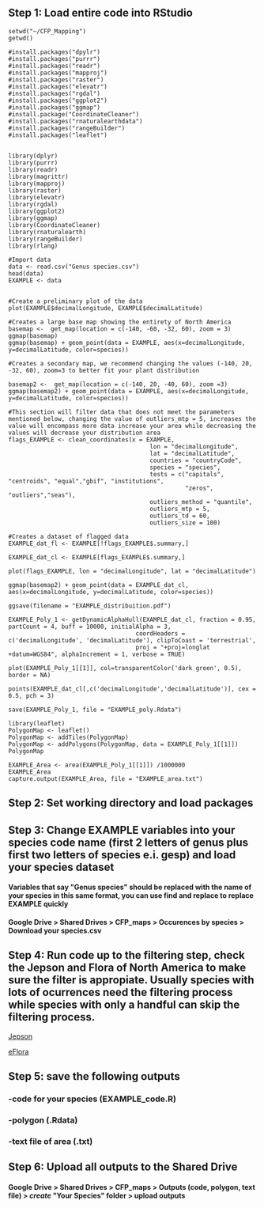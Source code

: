 ## Step 1: Load entire code into RStudio

```
setwd("~/CFP_Mapping") 
getwd()

#install.packages("dpylr")
#install.packages("purrr")
#install.packages("readr")
#install.packages("mapproj")
#install.packages("raster")
#install.packages("elevatr")
#install.packages("rgdal")
#install.packages("ggplot2")
#install.packages("ggmap")
#install.package("CoordinateCleaner")
#install.packages("rnaturalearthdata")
#install.packages("rangeBuilder")
#install.packages("leaflet")


library(dplyr)
library(purrr)
library(readr)  
library(magrittr)
library(mapproj)
library(raster)
library(elevatr)
library(rgdal)
library(ggplot2)
library(ggmap)
library(CoordinateCleaner)
library(rnaturalearth)
library(rangeBuilder)
library(rlang)

#Import data
data <- read.csv("Genus species.csv")
head(data)
EXAMPLE <- data


#Create a preliminary plot of the data
plot(EXAMPLE$decimalLongitude, EXAMPLE$decimalLatitude)

#Creates a large base map showing the entirety of North America
basemap <-  get_map(location = c(-140, -60, -32, 60), zoom = 3)
ggmap(basemap)
ggmap(basemap) + geom_point(data = EXAMPLE, aes(x=decimalLongitude, y=decimalLatitude, color=species))

#Creates a secondary map, we recommend changing the values (-140, 20, -32, 60), zoom=3 to better fit your plant distribution 

basemap2 <-  get_map(location = c(-140, 20, -40, 60), zoom =3)
ggmap(basemap2) + geom_point(data = EXAMPLE, aes(x=decimalLongitude, y=decimalLatitude, color=species))

#This section will filter data that does not meet the parameters mentioned below, changing the value of outliers_mtp = 5, increases the value will encompass more data increase your area while decreasing the values will decrease your distribution area
flags_EXAMPLE <- clean_coordinates(x = EXAMPLE, 
                                        lon = "decimalLongitude", 
                                        lat = "decimalLatitude",
                                        countries = "countryCode",
                                        species = "species",
                                        tests = c("capitals", "centroids", "equal","gbif", "institutions",
                                                  "zeros", "outliers","seas"),
                                        outliers_method = "quantile",
                                        outliers_mtp = 5,
                                        outliers_td = 60,
                                        outliers_size = 100)

#Creates a dataset of flagged data
EXAMPLE_dat_fl <- EXAMPLE[!flags_EXAMPLE$.summary,]

EXAMPLE_dat_cl <- EXAMPLE[flags_EXAMPLE$.summary,]

plot(flags_EXAMPLE, lon = "decimalLongitude", lat = "decimalLatitude")

ggmap(basemap2) + geom_point(data = EXAMPLE_dat_cl, aes(x=decimalLongitude, y=decimalLatitude, color=species))

ggsave(filename = "EXAMPLE_distribuition.pdf")

EXAMPLE_Poly_1 <- getDynamicAlphaHull(EXAMPLE_dat_cl, fraction = 0.95, partCount = 4, buff = 10000, initialAlpha = 3,
                                    coordHeaders = c('decimalLongitude', 'decimalLatitude'), clipToCoast = 'terrestrial',
                                    proj = "+proj=longlat +datum=WGS84", alphaIncrement = 1, verbose = TRUE)

plot(EXAMPLE_Poly_1[[1]], col=transparentColor('dark green', 0.5), border = NA) 

points(EXAMPLE_dat_cl[,c('decimalLongitude','decimalLatitude')], cex = 0.5, pch = 3)

save(EXAMPLE_Poly_1, file = "EXAMPLE_poly.Rdata")

library(leaflet)
PolygonMap <- leaflet()
PolygonMap <- addTiles(PolygonMap)
PolygonMap <- addPolygons(PolygonMap, data = EXAMPLE_Poly_1[[1]])
PolygonMap

EXAMPLE_Area <- area(EXAMPLE_Poly_1[[1]]) /1000000
EXAMPLE_Area
capture.output(EXAMPLE_Area, file = "EXAMPLE_area.txt")
```
## Step 2: Set working directory and load packages
## Step 3: Change EXAMPLE variables into your species code name (first 2 letters of genus plus first two letters of species e.i. gesp) and load your species dataset
#### Variables that say "Genus species" should be replaced with the name of your species in this same format, you can use find and replace to replace EXAMPLE quickly
#### Google Drive > Shared Drives > CFP_maps > Occurences by species > Download your species.csv
## Step 4: Run code up to the filtering step, check the Jepson and Flora of North America to make sure the filter is appropiate. Usually species with lots of ocurrences need the filtering process while species with only a handful can skip the filtering process.

[Jepson](https://ucjeps.berkeley.edu/eflora/)

[eFlora](http://www.efloras.org/)

## Step 5: save the following outputs
###         -code for your species (EXAMPLE_code.R)
###         -polygon (.Rdata)
###         -text file of area (.txt)
## Step 6: Upload all outputs to the Shared Drive
#### Google Drive > Shared Drives > CFP_maps > Outputs (code, polygon, text file) > *create* "Your Species" folder > upload outputs

